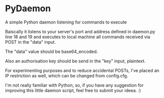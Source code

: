 # PyDaemon
A simple Python daemon listening for commands to execute

Baiscally it listens to your server's port and address defined in daemon.py line 18 and 19 and executes to local machine all commands received via POST in the "data" input.

The "data" value should be base64_encoded. 

Also an authorisation key should be send in the "key" input, plaintext. 

For experimenting purposes and to reduce accidental POSTs, I've placed an IP restriction as well, which can be changed from config.cfg.


I'm not really familiar with Python, so, if you have any suggestion for improving this little daemon script, feel free to submit your ideea. :)
